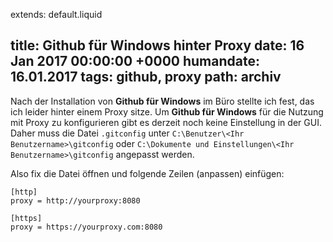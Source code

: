 extends: default.liquid

title: Github für Windows hinter Proxy
date:       16 Jan 2017 00:00:00 +0000
humandate:  16.01.2017
tags: github, proxy
path: archiv
---

Nach der Installation von **Github für Windows** im Büro stellte ich fest, das ich leider hinter einem Proxy sitze. Um **Github für Windows** für die Nutzung mit Proxy zu konfigurieren gibt es derzeit noch keine Einstellung in der GUI.
Daher muss die Datei `.gitconfig` unter `C:\Benutzer\<Ihr Benutzername>\gitconfig` oder `C:\Dokumente und Einstellungen\<Ihr Benutzername>\gitconfig` angepasst werden.

Also fix die Datei öffnen und folgende Zeilen (anpassen) einfügen:

```
[http]
proxy = http://yourproxy:8080

[https]
proxy = https://yourproxy.com:8080
```